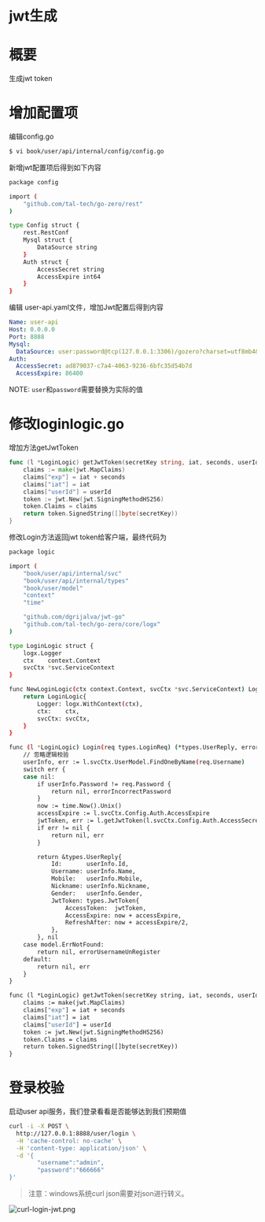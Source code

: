 # jwt生成

# 概要


生成jwt token


# 增加配置项


编辑config.go


```bash
$ vi book/user/api/internal/config/config.go
```


新增jwt配置项后得到如下内容


```bash
package config

import (
	"github.com/tal-tech/go-zero/rest"
)

type Config struct {
	rest.RestConf
	Mysql struct {
		DataSource string
	}
	Auth struct {
		AccessSecret string
		AccessExpire int64
	}
}
```


编辑 user-api.yaml文件，增加Jwt配置后得到内容


```yaml
Name: user-api
Host: 0.0.0.0
Port: 8888
Mysql:
  DataSource: user:password@tcp(127.0.0.1:3306)/gozero?charset=utf8mb4&parseTime=true&loc=Asia%2FShanghai
Auth:
  AccessSecret: ad879037-c7a4-4063-9236-6bfc35d54b7d
  AccessExpire: 86400
```


NOTE: `user`和`password`需要替换为实际的值
# 修改loginlogic.go


增加方法getJwtToken


```go
func (l *LoginLogic) getJwtToken(secretKey string, iat, seconds, userId int64) (string, error) {
	claims := make(jwt.MapClaims)
	claims["exp"] = iat + seconds
	claims["iat"] = iat
	claims["userId"] = userId
	token := jwt.New(jwt.SigningMethodHS256)
	token.Claims = claims
	return token.SignedString([]byte(secretKey))
}
```


修改Login方法返回jwt token给客户端，最终代码为


```bash
package logic

import (
	"book/user/api/internal/svc"
	"book/user/api/internal/types"
	"book/user/model"
	"context"
	"time"

	"github.com/dgrijalva/jwt-go"
	"github.com/tal-tech/go-zero/core/logx"
)

type LoginLogic struct {
	logx.Logger
	ctx    context.Context
	svcCtx *svc.ServiceContext
}

func NewLoginLogic(ctx context.Context, svcCtx *svc.ServiceContext) LoginLogic {
	return LoginLogic{
		Logger: logx.WithContext(ctx),
		ctx:    ctx,
		svcCtx: svcCtx,
	}
}

func (l *LoginLogic) Login(req types.LoginReq) (*types.UserReply, error) {
	// 忽略逻辑校验
	userInfo, err := l.svcCtx.UserModel.FindOneByName(req.Username)
	switch err {
	case nil:
		if userInfo.Password != req.Password {
			return nil, errorIncorrectPassword
		}
		now := time.Now().Unix()
		accessExpire := l.svcCtx.Config.Auth.AccessExpire
		jwtToken, err := l.getJwtToken(l.svcCtx.Config.Auth.AccessSecret, now, accessExpire, userInfo.Id)
		if err != nil {
			return nil, err
		}

		return &types.UserReply{
			Id:       userInfo.Id,
			Username: userInfo.Name,
			Mobile:   userInfo.Mobile,
			Nickname: userInfo.Nickname,
			Gender:   userInfo.Gender,
			JwtToken: types.JwtToken{
				AccessToken:  jwtToken,
				AccessExpire: now + accessExpire,
				RefreshAfter: now + accessExpire/2,
			},
		}, nil
	case model.ErrNotFound:
		return nil, errorUsernameUnRegister
	default:
		return nil, err
	}
}

func (l *LoginLogic) getJwtToken(secretKey string, iat, seconds, userId int64) (string, error) {
	claims := make(jwt.MapClaims)
	claims["exp"] = iat + seconds
	claims["iat"] = iat
	claims["userId"] = userId
	token := jwt.New(jwt.SigningMethodHS256)
	token.Claims = claims
	return token.SignedString([]byte(secretKey))
}
```


# 登录校验


启动user api服务，我们登录看看是否能够达到我们预期值


```bash
curl -i -X POST \
  http://127.0.0.1:8888/user/login \
  -H 'cache-control: no-cache' \
  -H 'content-type: application/json' \
  -d '{
        "username":"admin",
        "password":"666666"
}'
```
> 注意：windows系统curl json需要对json进行转义。

![curl-login-jwt.png](https://cdn.nlark.com/yuque/0/2020/png/465993/1603555488123-96e688eb-c8e4-4fd1-8a3f-8bc8e63e81a3.png#align=left&display=inline&height=724&margin=%5Bobject%20Object%5D&name=curl-login-jwt.png&originHeight=724&originWidth=2224&size=194564&status=done&style=none&width=2224)


<Vssue title="jwtgen" />

